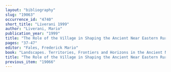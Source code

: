 ```yaml
---
layout: "bibliography"
slug: "19063"
occurrence_id: "4740"
short_title: "Liverani 1999"
author: "Liverani, Mario"
publication_year: "1999"
title: "The Role of the Village in Shaping the Ancient Near Eastern Rural Landscape"
pages: "37-47"
editor: "Fales, Frederick Mario"
book: "Landscapes. Territories, Frontiers and Horizons in the Ancient Near East, RAI 44/I (Padova)"
title: "The Role of the Village in Shaping the Ancient Near Eastern Rural Landscape"
previous_item: "19066"
---
```

